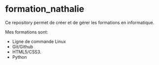# formation_nathalie
Ce repository permet de créer et de gérer les formations en informatique.

Mes formations sont:
- Ligne de commande Linux
- Git/Github
- HTML5/CSS3.
- Python
